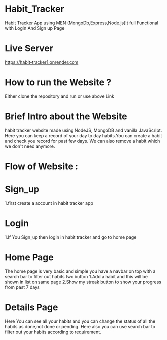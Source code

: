 # Habit_Tracker
Habit Tracker App using MEN (MongoDb,Express,Node.js)It full Functional with Login And Sign up Page

# Live Server
https://habit-tracker1.onrender.com

# How to run the Website ?
Either clone the repository and run or use above Link

# Brief Intro about the Website
habit tracker website made using NodeJS, MongoDB and vanilla JavaScript.
Here you can keep a record of your day to day habits.You can create a habit and check you record for past few days.
We can also remove a habit which we don't need anymore.

# Flow of Website :

# Sign_up
1.first create a account in habit tracker app

# Login 
1.If You Sign_up then login in habit tracker and go to home page

# Home Page
The home page is very basic and simple you have a navbar on top with a search bar to filter out habits two button
1.Add a habit and this will be shown in list on same page
2.Show my streak button to show your progress from past 7 days

# Details Page
Here You can see all your habits and you can change the status of all the habits as done,not done or pending. Here also you can use search bar to filter out your habits according to requirement.
